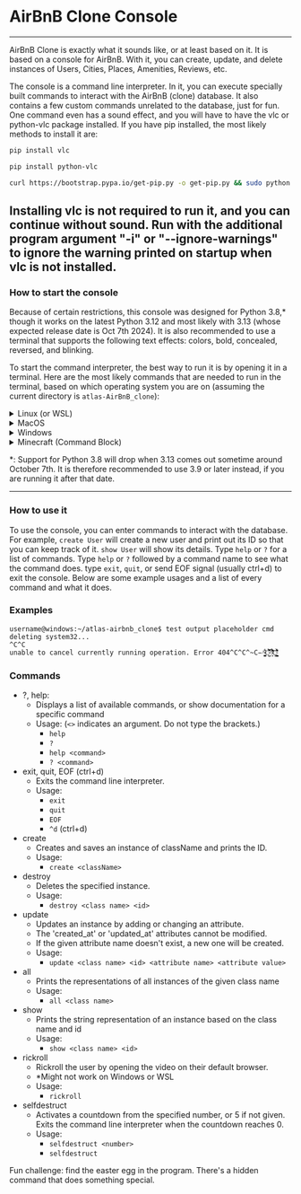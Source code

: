 # AirBnB Clone Console

---
AirBnB Clone is exactly what it sounds like, or at least based on it. It is
based on a console for AirBnB. With it, you can create, update, and delete
instances of Users, Cities, Places, Amenities, Reviews, etc.  

The console is a command line interpreter. In it, you can execute specially
built commands to interact with the AirBnB (clone) database. It also contains a
few custom commands unrelated to the database, just for fun. One command even
has a sound effect, and you will have to have the vlc or python-vlc package
installed. If you have pip installed, the most likely methods to install it are:
```bash
pip install vlc
```
```bash
pip install python-vlc
```
```bash
curl https://bootstrap.pypa.io/get-pip.py -o get-pip.py && sudo python get-pip.py
```
Installing vlc is not required to run it, and you can continue without sound.
Run with the additional program argument "-i" or "--ignore-warnings" to ignore
the warning printed on startup when vlc is not installed.
---

### How to start the console
Because of certain restrictions, this console was designed for Python 3.8,*
though it works on the latest Python 3.12 and most likely with 3.13 (whose
expected release date is Oct 7th 2024). It is also recommended to use a
terminal that supports the following text effects: colors, bold, concealed,
reversed, and blinking.

To start the command interpreter, the best way to run it is by opening it in
a terminal. Here are the most likely commands that are needed to run in the
terminal, based on which operating system you are on (assuming the current
directory is `atlas-AirBnB_clone`):

<details>
<summary>Linux (or WSL)</summary>

With python installed in /bin/python3:
```bash 
./console.py
```
With python installed somewhere else:
```bash
python3 ./console.py
```
or
```bash
python ./console.py
```
</details>

<details>
<summary>MacOS</summary>

```zsh
./console.py
```
or 
```zsh
python3 console.py
```
</details>

<details>
<summary>Windows</summary>

```shell
.\console.py
```
or
```shell
python3 .\console.py
```
</details>

<details>
<summary>Minecraft (Command Block)</summary>

```commandblock
/execute as @p run file[name=console.py]
```
Okay, maybe that doesn't work in Minecraft, but it could be recreated in
Minecraft with some time and dedication.
</details>

*: Support for Python 3.8 will drop when 3.13 comes out sometime around October
7th. It is therefore recommended to use 3.9 or later instead, if you are
running it after that date.

---

### How to use it
To use the console, you can enter commands to interact with the database.
For example, `create User` will create a new user and print out its ID so
that you can keep track of it. `show User` will show its details. Type
`help` or `?` for a list of commands. Type `help` or `?` followed by a command
name to see what the command does. type `exit`, `quit`, or send EOF signal
(usually ctrl+d) to exit the console. Below are some example usages and a list
of every command and what it does.

### Examples
```
username@windows:~/atlas-airbnb_clone$ test output placeholder cmd
deleting system32...
^C^C
unable to cancel currently running operation. Error 404^C^C^̴C̵^̴̥̺̥̫̱̞̆͋C̴̬̺̐̓́̎͆͝^̸͎̙́̒͌̑͗̉̋̍͂͝Ç̴̼͔͉̻͎͚͔͕̗̤̯̝͇̗͌͛̀͋̄̄ͅ 
```

### Commands

- ?, help:
  - Displays a list of available commands, or show documentation for a specific command
  - Usage: (`<>` indicates an argument. Do not type the brackets.)
    - `help`
    - `?`
    - `help <command>`
    - `? <command>`
- exit, quit, EOF (ctrl+d)
  - Exits the command line interpreter.
  - Usage:
    - `exit`
    - `quit`
    - `EOF`
    - `^d` (ctrl+d)
- create
  - Creates and saves an instance of className and prints the ID.
  - Usage:
    - `create <className>`
- destroy
  - Deletes the specified instance.
  - Usage:
    - `destroy <class name> <id>`
- update
  - Updates an instance by adding or changing an attribute.
  - The 'created_at' or 'updated_at' attributes cannot be modified.
  - If the given attribute name doesn't exist, a new one will be created.
  - Usage:
    - `update <class name> <id> <attribute name> <attribute value>`
- all
  - Prints the representations of all instances of the given class name
  - Usage:
    - `all <class name>`
- show
  - Prints the string representation of an instance based on the class name and id
  - Usage:
    - `show <class name> <id>`
- rickroll
  - Rickroll the user by opening the video on their default browser.
  - *Might not work on Windows or WSL
  - Usage:
    - `rickroll`
- selfdestruct
  - Activates a countdown from the specified number, or 5 if not given.
  Exits the command line interpreter when the countdown reaches 0.
  - Usage:
    - `selfdestruct <number>`
    - `selfdestruct`

Fun challenge: find the easter egg in the program.
There's a hidden command that does something special.
